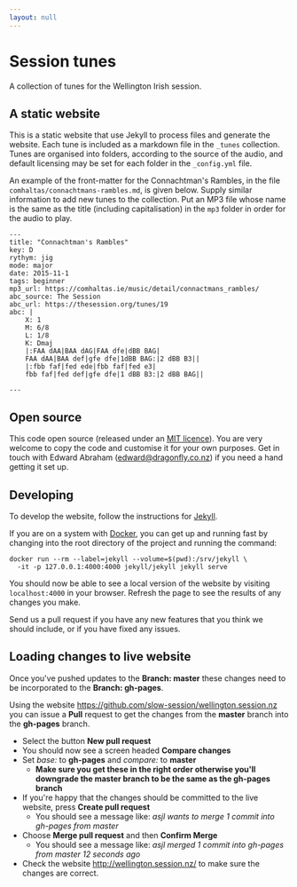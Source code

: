 ```yaml
---
layout: null
---
```


Session tunes
=============

A collection of tunes for the Wellington Irish session.

A static website
----------------

This is a static website that use Jekyll to process files and generate the
website. Each tune is included as a markdown file in the `_tunes` collection.
Tunes are organised into folders, according to the source of the audio, and
default licensing may be set for each folder in the `_config.yml` file.

An example of the front-matter for the Connachtman's Rambles, in the file
`comhaltas/connachtmans-rambles.md`, is given below. Supply similar information
to add new tunes to the collection. Put an MP3 file whose name is the same
as the title (including capitalisation) in the `mp3` folder in order for the 
audio to play.
```
---
title: "Connachtman's Rambles"
key: D
rythym: jig
mode: major
date: 2015-11-1
tags: beginner
mp3_url: https://comhaltas.ie/music/detail/connactmans_rambles/
abc_source: The Session
abc_url: https://thesession.org/tunes/19
abc: |
    X: 1
    M: 6/8
    L: 1/8
    K: Dmaj
    |:FAA dAA|BAA dAG|FAA dfe|dBB BAG|
    FAA dAA|BAA def|gfe dfe|1dBB BAG:|2 dBB B3||
    |:fbb faf|fed ede|fbb faf|fed e3|
    fbb faf|fed def|gfe dfe|1 dBB B3:|2 dBB BAG||

---
```

Open source
-----------

This code open source (released under an [MIT licence](https://github.com/wellington-session/wellington-session.github.io/blob/master/LICENSE)). You are very welcome to copy the code and customise it for your own purposes. Get in touch with Edward Abraham ([edward@dragonfly.co.nz](mailto:edward@dragonfly.co.nz)) if you need a hand getting it set up.


Developing
----------

To develop the website, follow the instructions for [Jekyll](https://jekyllrb.com/).

If you are on a system with [Docker](https://www.docker.com/), you can get up and
running fast by changing into the root directory of the project and running the command:

```
docker run --rm --label=jekyll --volume=$(pwd):/srv/jekyll \
  -it -p 127.0.0.1:4000:4000 jekyll/jekyll jekyll serve
```

You should now be able to see a local version of the website by visiting `localhost:4000`
in your browser. Refresh the page to see the results of any changes you make.

Send us a pull request if you have any new features that you think we should include, or if you
have fixed any issues.

Loading changes to live website
-------------------------------

Once you've pushed updates to the **Branch: master** these changes need to be incorporated to the 
**Branch: gh-pages**.

Using the website <https://github.com/slow-session/wellington.session.nz> you can issue a **Pull** request to get the changes from the **master** branch into the **gh-pages** branch.

  * Select the button **New pull request**
  * You should now see a screen headed **Compare changes**
  * Set *base:* to **gh-pages** and *compare:* to **master**
    * **Make sure you get these in the right order otherwise you'll downgrade the master branch to be the same as the gh-pages branch**
  * If you're happy that the changes should be committed to the live website, press **Create pull request**
    * You should see a message like: *asjl  wants to merge 1 commit into gh-pages from master*
  * Choose **Merge pull request** and then **Confirm Merge**
    * You should see a message like: *asjl  merged 1 commit into gh-pages from master 12 seconds ago*
  * Check the website <http://wellington.session.nz/> to make sure the changes are correct.
  
    
